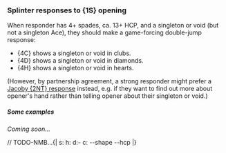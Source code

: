 ### <a name="Splinter_responses_to_1S_opening"> Splinter responses to {1S} opening

When responder has 4+ spades, ca. 13+ HCP, and a singleton or void (but not a singleton Ace), they should make a game-forcing double-jump response:

- {4C} shows a singleton or void in clubs.
- {4D} shows a singleton or void in diamonds.
- {4H} shows a singleton or void in hearts.

(However, by partnership agreement, a strong responder might prefer a [Jacoby {2NT} response](#Jacoby_2NT_response_to_1S_opening) instead, e.g. if they want to find out more about opener's hand rather than telling opener about their singleton or void.)

##### Some examples

_Coming soon..._

// TODO-NMB...{| s: h: d:- c: --shape --hcp |}
